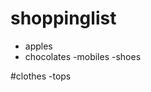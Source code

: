 # shoppinglist
- apples
- chocolates
-mobiles
-shoes
                     
                     
 #clothes
 -tops
